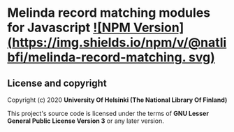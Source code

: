 # Melinda record matching modules for Javascript [![NPM Version](https://img.shields.io/npm/v/@natlibfi/melinda-record-matching.  svg)](https://npmjs.org/package/@natlibfi/melinda-record-matching)

## License and copyright

Copyright (c) 2020 **University Of Helsinki (The National Library Of Finland)**

This project's source code is licensed under the terms of **GNU Lesser General Public License Version 3** or any later version.
